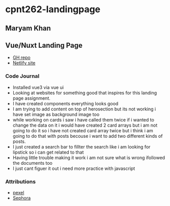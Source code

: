 # cpnt262-landingpage

## Maryam Khan

## Vue/Nuxt Landing Page

- [GH repo](https://github.com/maryambkhan/cpnt262-landingpage)
- [Netlify site](https://jocular-biscochitos-431205.netlify.app/)
### Code Journal

- Installed vue3 via vue ui 
- Looking at websites for something good that inspires
  for this landing page assignment.
- I have created components everything looks good 
- I am trying to add content on top of herosection but its not working 
   i have set image as background image too
- while working on cards i saw i have called them twice if i wanted to change the data on it i would have 
 created 2 card arrays but i am not going to do it so i have not created card array twice but i think
 i am going to do that with posts becouse i want to add two different kinds of posts.
- I just created a search bar to fillter the search like i am looking for lipstick so i can get related to that
- Having little trouble making it work i am not sure what is wrong ifollowed the documents too
- I just cant figuer it out i need more practice with javascript

### Attributions

- [pexel](https://www.pexels.com/photo/silhouette-of-person-riding-boat-2080960/)
- [Sephora](https://www.sephora.com/ca/en/)